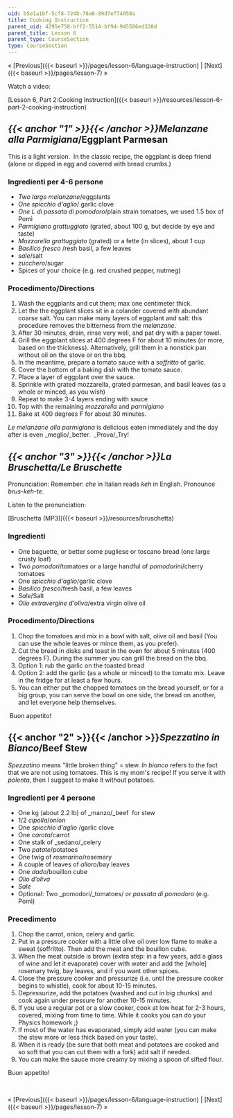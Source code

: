 ```yaml
---
uid: b5e1a1bf-5cf8-724b-70a8-89d7ef74058a
title: Cooking Instruction
parent_uid: 4295e758-bff2-5514-bf94-945586ed328d
parent_title: Lesson 6
parent_type: CourseSection
type: CourseSection
---
```


« [Previous]({{< baseurl >}}/pages/lesson-6/language-instruction) | [Next]({{< baseurl >}}/pages/lesson-7) »

Watch a video:

[Lesson 6, Part 2:Cooking Instruction]({{< baseurl >}}/resources/lesson-6-part-2-cooking-instruction)

_{{< anchor "1" >}}{{< /anchor >}}Melanzane alla Parmigiana_/Eggplant Parmesan
------------------------------------------------------------------------------

This is a light version.  In the classic recipe, the eggplant is deep friend (alone or dipped in egg and covered with bread crumbs.)

### Ingredienti per 4-6 persone

*   _Two large melanzane_/eggplants
*   _One spicchio d'aglio_/ garlic clove
*   _One L di passata di pomodoro_/plain strain tomatoes, we used 1.5 box of Pomì
*   _Parmigiano grattuggiato_ (grated, about 100 g, but decide by eye and taste)
*   _Mozzarella grattuggiato_ (grated) or a fette (in slices), about 1 cup
*   _Basilico fresco_ /resh basil, a few leaves
*   _sale_/salt
*   _zucchero_/sugar
*   Spices of your choice (e.g. red crushed pepper, nutmeg)

### Procedimento/Directions

1.  Wash the eggplants and cut them; max one centimeter thick.
2.  Let the the eggplant slices sit in a colander covered with abundant coarse salt. You can make many layers of eggplant and salt: this procedure removes the bitterness from the _melanzane_.
3.  After 30 minutes, drain, rinse very well, and pat dry with a paper towel.
4.  Grill the eggplant slices at 400 degrees F for about 10 minutes (or more, based on the thickness). Alternatively, grill them in a nonstick pan without oil on the stove or on the bbq.
5.  In the meantime, prepare a tomato sauce with a _soffritto_ of garlic.
6.  Cover the bottom of a baking dish with the tomato sauce.
7.  Place a layer of eggplant over the sauce.
8.  Sprinkle with grated mozzarella, grated parmesan, and basil leaves (as a whole or minced, as you wish)
9.  Repeat to make 3-4 layers ending with sauce
10.  Top with the remaining _mozzarella_ and _parmigiano_
11.  Bake at 400 degrees F for about 30 minutes.

_Le melanzane alla parmigiana_ is delicious eaten immediately and the day after is even _meglio/_better.  _Prova/_Try!

_{{< anchor "3" >}}{{< /anchor >}}La Bruschetta/Le Bruschette_
--------------------------------------------------------------

Pronunciation: Remember: _che_ in Italian reads _keh_ in English. Pronounce _brus-keh-te_.

Listen to the pronunciation:

[Bruschetta (MP3)]({{< baseurl >}}/resources/bruschetta)

### Ingredienti

*   One baguette, or better some pugliese or toscano bread (one large crusty loaf)
*   Two _pomodori_/tomatoes or a large handful of _pomodorini_/cherry tomatoes
*   One _spicchio d'aglio_/garlic clove
*   _Basilico fresco_/fresh basil, a few leaves
*   _Sale_/Salt
*   _Olio extravergine d'oliva_/extra virgin olive oil

### Procedimento/Directions

1.  Chop the tomatoes and mix in a bowl with salt, olive oil and basil (You can use the whole leaves or mince them, as you prefer).
2.  Cut the bread in disks and toast in the oven for about 5 minutes (400 degrees F). During the summer you can grill the bread on the bbq.
3.  Option 1: rub the garlic on the toasted bread
4.  Option 2: add the garlic (as a whole or minced) to the tomato mix. Leave in the fridge for at least a few hours.
5.  You can either put the chopped tomatoes on the bread yourself, or for a big group, you can serve the bowl on one side, the bread on another, and let everyone help themselves.

 Buon appetito!

{{< anchor "2" >}}{{< /anchor >}}_Spezzatino in Bianco_/Beef Stew
-----------------------------------------------------------------

_Spezzatino_ means "little broken thing" = stew. _In bianco_ refers to the fact that we are not using tomatoes. This is my mom's recipe! If you serve it with _polenta_, then I suggest to make it without potatoes.

### Ingredienti per 4 persone

*   One kg (about 2.2 lb) of _manzo/_beef  for stew
*   1/2 _cipolla_/onion
*   One _spicchio d'aglio_ /garlic clove
*   One _carota_/carrot
*   One stalk of _sedano/_celery
*   Two _patate_/potatoes
*   One twig of _rosmarino_/rosemary
*   A couple of leaves of _alloro_/bay leaves
*   One _dado_/bouillon cube
*   _Olio d’oliva_
*   _Sale_
*   Optional: Two _pomodori/_tomatoes/ or _passata di pomodoro_ (e.g. Pomì)

### Precedimento

1.  Chop the carrot, onion, celery and garlic.
2.  Put in a pressure cooker with a little olive oil over low flame to make a sweat (soffritto). Then add the meat and the bouillon cube.
3.  When the meat outside is brown (extra step: in a few years, add a glass of wine and let it evaporate) cover with water and add the \[whole\] rosemary twig, bay leaves, and if you want other spices.
4.  Close the pressure cooker and pressurize (i.e. until the pressure cooker begins to whistle), cook for about 10-15 minutes.
5.  Depressurize, add the potatoes (washed and cut in big chunks) and cook again under pressure for another 10-15 minutes.
6.  If you use a regular pot or a slow cooker, cook at low heat for 2-3 hours, covered, mixing from time to time. While it cooks you can do your Physics homework ;)
7.  If most of the water has evaporated, simply add water (you can make the stew more or less thick based on your taste).
8.  When it is ready (be sure that both meat and potatoes are cooked and so soft that you can cut them with a fork) add salt if needed.
9.  You can make the sauce more creamy by mixing a spoon of sifted flour.

Buon appetito!  
  
 

« [Previous]({{< baseurl >}}/pages/lesson-6/language-instruction) | [Next]({{< baseurl >}}/pages/lesson-7) »